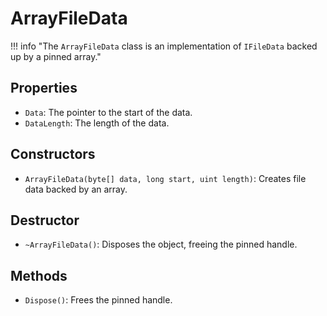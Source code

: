 ﻿# ArrayFileData

!!! info "The `ArrayFileData` class is an implementation of `IFileData` backed up by a pinned array."

## Properties

- `Data`: The pointer to the start of the data.
- `DataLength`: The length of the data.

## Constructors

- `ArrayFileData(byte[] data, long start, uint length)`: Creates file data backed by an array.

## Destructor

- `~ArrayFileData()`: Disposes the object, freeing the pinned handle.

## Methods

- `Dispose()`: Frees the pinned handle.

